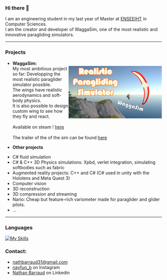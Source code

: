 ### Hi there 👋

I am an engineering student in my last year of Master at [ENSEEIHT](https://www.enseeiht.fr) in Computer Sciences.<br />
I am the creator and developer of WaggaSim, one of the most realistic and innovative paragliding simulators.

---
### Projects

* 	**WaggaSim:**<br />
[<img src="/Thumbnail4.png" align="right" width="300">](https://youtu.be/IcreMfQV42Y)
My most ambitious project so far: Developping the most realistic paraglider simulator possible.<br />
The wings have realistic aerodynamics and soft-body physics.<br />
It is also possible to design custom wing to see how they fly and react.<br /><br />
Available on steam ! [here](https://store.steampowered.com/app/3058640/WaggaSim/?l=french)<br /><br />
The trailer of the of the sim can be found [here](https://youtu.be/IcreMfQV42Y)<br />


* **Other projects**<br />
- C# fluid simulation<br />
- C# & C++ 3D Physics simulations: Xpbd, verlet integration, simulating softbodies such as fabric<br />
- Augmented reality projects: C++ and C# (C# used in unity with the Hololens and Meta Quest 3)
- Computer vision
- 3D reconstruction
- 3D compression and streaming
- Nario: Cheap but feature-rich variometer made for paraglider and glider pilots.
- ...
---
### Languages
[![My Skills](https://skillicons.dev/icons?i=cs,python,cpp,matlab,java,js)](https://github.com/Nayfun-bar)

### Contact:
- [nathbarraud31@gmail.com](mailto:nathbarraud31@gmail.com?subject=[GitHub])
- [nayfun_b](https://www.instagram.com/nayfun_b) on Instagram
- [Nathan Barraud](https://www.linkedin.com/in/nathan-barraud/) on Linkedin
